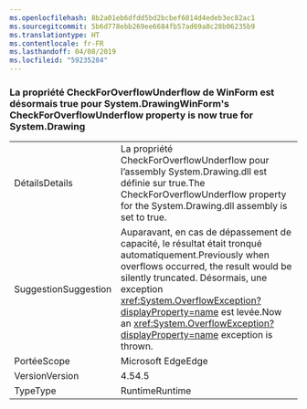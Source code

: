 ```yaml
---
ms.openlocfilehash: 8b2a01eb6dfdd5bd2bcbef6014d4edeb3ec82ac1
ms.sourcegitcommit: 5b6d778ebb269ee6684fb57ad69a8c28b06235b9
ms.translationtype: HT
ms.contentlocale: fr-FR
ms.lasthandoff: 04/08/2019
ms.locfileid: "59235284"
---
```

### <a name="winforms-checkforoverflowunderflow-property-is-now-true-for-systemdrawing"></a><span data-ttu-id="53781-101">La propriété CheckForOverflowUnderflow de WinForm est désormais true pour System.Drawing</span><span class="sxs-lookup"><span data-stu-id="53781-101">WinForm's CheckForOverflowUnderflow property is now true for System.Drawing</span></span>

|   |   |
|---|---|
|<span data-ttu-id="53781-102">Détails</span><span class="sxs-lookup"><span data-stu-id="53781-102">Details</span></span>|<span data-ttu-id="53781-103">La propriété CheckForOverflowUnderflow pour l’assembly System.Drawing.dll est définie sur true.</span><span class="sxs-lookup"><span data-stu-id="53781-103">The CheckForOverflowUnderflow property for the System.Drawing.dll assembly is set to true.</span></span>|
|<span data-ttu-id="53781-104">Suggestion</span><span class="sxs-lookup"><span data-stu-id="53781-104">Suggestion</span></span>|<span data-ttu-id="53781-105">Auparavant, en cas de dépassement de capacité, le résultat était tronqué automatiquement.</span><span class="sxs-lookup"><span data-stu-id="53781-105">Previously when overflows occurred, the result would be silently truncated.</span></span> <span data-ttu-id="53781-106">Désormais, une exception <xref:System.OverflowException?displayProperty=name> est levée.</span><span class="sxs-lookup"><span data-stu-id="53781-106">Now an <xref:System.OverflowException?displayProperty=name> exception is thrown.</span></span>|
|<span data-ttu-id="53781-107">Portée</span><span class="sxs-lookup"><span data-stu-id="53781-107">Scope</span></span>|<span data-ttu-id="53781-108">Microsoft Edge</span><span class="sxs-lookup"><span data-stu-id="53781-108">Edge</span></span>|
|<span data-ttu-id="53781-109">Version</span><span class="sxs-lookup"><span data-stu-id="53781-109">Version</span></span>|<span data-ttu-id="53781-110">4.5</span><span class="sxs-lookup"><span data-stu-id="53781-110">4.5</span></span>|
|<span data-ttu-id="53781-111">Type</span><span class="sxs-lookup"><span data-stu-id="53781-111">Type</span></span>|<span data-ttu-id="53781-112">Runtime</span><span class="sxs-lookup"><span data-stu-id="53781-112">Runtime</span></span>|
